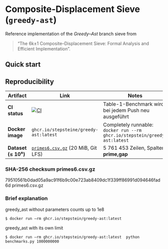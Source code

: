 # Composite-Displacement Sieve (`greedy-ast`)

Reference implementation of the *Greedy–Ast* branch sieve from  
> “The 6k±1 Composite–Displacement Sieve: Formal Analysis and Efficient Implementation”.

## Quick start

## Reproducibility

| Artifact | Link | Notes |
|----------|------|-------|
| **CI status** | [![CI](https://github.com/stepstein/greedy-ast/actions/workflows/benchmark.yml/badge.svg)](https://github.com/stepstein/greedy-ast/actions) | Table-1-Benchmark wird bei jedem Push neu ausgeführt |
| **Docker image** | `ghcr.io/stepsteine/greedy-ast:latest` | Completely runnable:  `docker run --rm ghcr.io/stepstein/greedy-ast:latest` |
| **Dataset (≤ 10⁸)** | [`primes6.csv.gz`](https://github.com/stepstein/greedy-ast/raw/main/primes6.csv.gz) (20 MiB, Git LFS) | 5 761 453 Zeilen, Spalten **prime,gap** |

### SHA-256 checksum primes6.csv.gz
79510561b0dad05a9ac91f6b9c00e723ab8409dc1f339ff86991d094646fad6d  primes6.csv.gz

### Brief explanation 

greedy_ast without parameters counts up to 1e8 <br>
```
$ docker run –rm ghcr.io/stepstein/greedy-ast:latest
```

greedy_ast with its own limit<br>
```
$ docker run –rm ghcr.io/stepstein/greedy-ast:latest  python benchmarks.py 1000000000
```

 